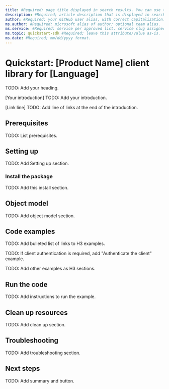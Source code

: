 ```yaml
---
title: #Required; page title displayed in search results. You can use the H1 headline, described below. Keep in mind the 65 char or less length suggestion.
description: #Required; article description that is displayed in search results. Use the word quickstart, as in "Quickstart:"
author: #Required; your GitHub user alias, with correct capitalization.
ms.author: #Required; microsoft alias of author; optional team alias.
ms.service: #Required; service per approved list. service slug assigned to your service by ACOM.
ms.topic: quickstart-sdk #Required; leave this attribute/value as-is.
ms.date: #Required; mm/dd/yyyy format.
---
```


<!--
Remove all the comments in this template before you sign-off or merge to the 
main branch.

This template provides the basic structure of a Quickstart - SDK article pattern. See the
[instructions - Quickstart - SDK](../level4/article-sdk-quickstart.md) in the pattern library.

You can provide feedback about this template at: https://aka.ms/patterns-feedback

A client library SDK Quickstart helps a developer get up and running quickly with the
library. Its primary goal is to help the developer install the library's package and
perform several key coding tasks in their chosen development environment. 

-->

<!-- 1. H1 ------------------------------------------------------------------------------
Required. The H1 of your Quickstart should be in this format: 

# Quickstart: [Product Name] client library for [Language]

For example: # Quickstart: Azure Batch client library for Python

-->

# Quickstart: [Product Name] client library for [Language]
TODO: Add your heading.

<!-- 2. Introduction --------------------------------------------------------------------
Required.

The introduction appears directly under the title (H1) of your Quickstart. Describe what
the reader does in the article. The following sentence structures are designed to
maximize SEO:

- First sentence: "Get started with the [service/product] client library for [language]
  to [achieve specific goals]."

  Describe what the quickstart demonstrates with the service. 

  For example: "Get started with the Computer Vision client library for Python to analyze
  a variety of visual features and to recognize printed and handwritten text."

- Subsequent sentence: "Follow these steps to install the package and try out example
  code for basic tasks."

Include the following single line of links at the bottom of the introduction:

"API reference documentation | Library source code | Package (PyPi) | Samples"

Adjust as necessary, for example, NuGet instead of PyPi.

- Avoid other links in the introduction.
- If there is an important callout that applies to the article, you might include it
  after the line of links. If possible, place it later in the article.

-->

[Your introduction]
TODO: Add your introduction.

[Link line]
TODO: Add line of links at the end of the introduction.

<!-- 3. H2 Prerequisites section --------------------------------------------------------
Required. List the prerequisites as items, not actions. Installing the library is a step,
not a prerequisite.

For example:

* An Azure account with an active subscription. [Create an account for free](https://azure.microsoft.com/free/?WT.mc_id=A261C142F).
* [Python 3.6+](https://www.python.org/downloads/)

Note: Use the exact phrase above for Azure.

For installers or runtime versions, link to a specific downloads page rather than an
informational page. For instance, link to `https://www.python.org/downloads/` rather than
just `https://www.python.org/`.

-->

## Prerequisites
TODO: List prerequisites.

<!-- 4. Setting up ----------------------------------------------------------------------
Required. Walk the reader through preparing their environment for working with the
client library.

- Include instructions for creating the Azure resources required to make calls to the
  service, obtain credentials, and set up a local development environment.
- Include instructions for obtaining credentials and other requirements, like an endpoint
  URI, needed to instantiate an authenticated client object.
- If you provide console-based instructions, include examples formatted for execution in Windows, macOS, and Linux consoles.
For Windows, format for PowerShell (it's the most popular shell among users of Azure documentation). For macOS and Linux, format for Bash. Lead with PowerShell, then Bash.
- Use Azure portal screenshots sparingly, and only if necessary.
- 
-->

## Setting up
TODO: Add Setting up section.

<!-- 5. Install the package H3 section --------------------------------------------------
Required. Provide instruction for obtaining and installing the library's package. 

-->

### Install the package
TODO: Add this install section.

<!-- 6. Object model --------------------------------------------------------------------
Required. Introduce and describe the functionality of the library's main classes. Include
links to their reference pages.

Explain the object hierarchy and how the classes work together to manipulate resources
in the service.

-->

## Object model
TODO: Add object model section.

<!-- 7. Code examples -------------------------------------------------------------------
Required. Code snippets and short descriptions for each task you listed in the
introduction.

If available, present the same example snippets that the library's README contains.

Present each example as an H3 section that describes the example. At the top of this
section, just under the *Examples* H2, add a bulleted list that links to each example H3.

For example: 

- [Authenticate the client](#authenticate-the-client)
- [Create the thing](#create-the-thing)
- [Get the thing](#get-the-thing)
- [List the things](#list-the-things)

If your library requires client authentication, start with this example section:

### Authenticate the client

Include your other code examples, for instance:

### Create the thing
### Get the thing
### List the things

-->

## Code examples
TODO: Add bulleted list of links to H3 examples.

TODO: If client authentication is required, add "Authenticate the client" example.

TODO: Add other examples as H3 sections.

<!-- 8. Run the code --------------------------------------------------------------------
Required: Provide instruction for running the script or application. Include the expected
output.

-->

## Run the code
TODO: Add instructions to run the example.

<!-- 9. ## Clean up resources 
Optional: If the developer created resource group, provide instruction to delete it.
If there were any other resources created, provide instruction for deleting those.

-->

## Clean up resources
TODO: Add clean up section.

<!-- 10. ## Troubleshooting -------------------------------------------------------------
Optional:  If you're aware that people commonly run into trouble, help them resolve those
issues in this section.

- Describe common errors and exceptions. Help unpack them if necessary. Include guidance
  for graceful handling and recovery.
- Provide information to help developers avoid throttling or other service-enforced
  errors. For example, provide guidance and examples for using retry or connection
  policies if the library supports it.
- If the client library or a related library supports it, include tips for logging or
  enabling instrumentation to help debug code.

-->

## Troubleshooting
TODO: Add troubleshooting section.

<!-- 11. ## Next steps ------------------------------------------------------------------
Required: Provide a link to the next step for a developer, for instance, a tutorial. 

- Summarize the tasks the developer completed in this Quickstart.
- Provide a button for a suggested next step.
 
Use the `[!div class="nextstepaction"]` extension.

> [!div class="nextstepaction"]
> [Link text](link)


-->
## Next steps
TODO: Add summary and button.

<!--
Remove all the comments in this template before you sign-off or merge to the main branch.

-->
